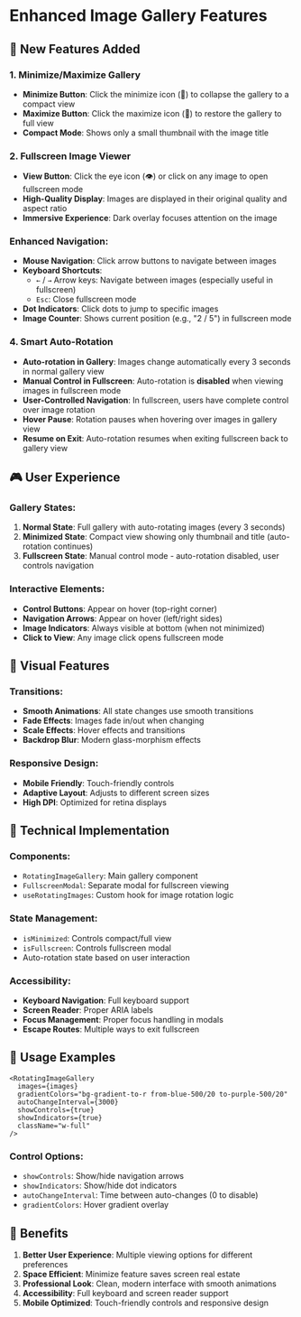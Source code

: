 # Enhanced Image Gallery Features

## 🎯 New Features Added

### 1. **Minimize/Maximize Gallery**
- **Minimize Button**: Click the minimize icon (📄) to collapse the gallery to a compact view
- **Maximize Button**: Click the maximize icon (📄) to restore the gallery to full view
- **Compact Mode**: Shows only a small thumbnail with the image title

### 2. **Fullscreen Image Viewer**
- **View Button**: Click the eye icon (👁️) or click on any image to open fullscreen mode
- **High-Quality Display**: Images are displayed in their original quality and aspect ratio
- **Immersive Experience**: Dark overlay focuses attention on the image

### Enhanced Navigation:
- **Mouse Navigation**: Click arrow buttons to navigate between images
- **Keyboard Shortcuts**:
  - `←` / `→` Arrow keys: Navigate between images (especially useful in fullscreen)
  - `Esc`: Close fullscreen mode
- **Dot Indicators**: Click dots to jump to specific images
- **Image Counter**: Shows current position (e.g., "2 / 5") in fullscreen mode

### 4. **Smart Auto-Rotation**
- **Auto-rotation in Gallery**: Images change automatically every 3 seconds in normal gallery view
- **Manual Control in Fullscreen**: Auto-rotation is **disabled** when viewing images in fullscreen mode
- **User-Controlled Navigation**: In fullscreen, users have complete control over image rotation
- **Hover Pause**: Rotation pauses when hovering over images in gallery view
- **Resume on Exit**: Auto-rotation resumes when exiting fullscreen back to gallery view

## 🎮 User Experience

### Gallery States:
1. **Normal State**: Full gallery with auto-rotating images (every 3 seconds)
2. **Minimized State**: Compact view showing only thumbnail and title (auto-rotation continues)
3. **Fullscreen State**: Manual control mode - auto-rotation disabled, user controls navigation

### Interactive Elements:
- **Control Buttons**: Appear on hover (top-right corner)
- **Navigation Arrows**: Appear on hover (left/right sides)
- **Image Indicators**: Always visible at bottom (when not minimized)
- **Click to View**: Any image click opens fullscreen mode

## 🎨 Visual Features

### Transitions:
- **Smooth Animations**: All state changes use smooth transitions
- **Fade Effects**: Images fade in/out when changing
- **Scale Effects**: Hover effects and transitions
- **Backdrop Blur**: Modern glass-morphism effects

### Responsive Design:
- **Mobile Friendly**: Touch-friendly controls
- **Adaptive Layout**: Adjusts to different screen sizes
- **High DPI**: Optimized for retina displays

## 🔧 Technical Implementation

### Components:
- `RotatingImageGallery`: Main gallery component
- `FullscreenModal`: Separate modal for fullscreen viewing
- `useRotatingImages`: Custom hook for image rotation logic

### State Management:
- `isMinimized`: Controls compact/full view
- `isFullscreen`: Controls fullscreen modal
- Auto-rotation state based on user interaction

### Accessibility:
- **Keyboard Navigation**: Full keyboard support
- **Screen Reader**: Proper ARIA labels
- **Focus Management**: Proper focus handling in modals
- **Escape Routes**: Multiple ways to exit fullscreen

## 📱 Usage Examples

```tsx
<RotatingImageGallery
  images={images}
  gradientColors="bg-gradient-to-r from-blue-500/20 to-purple-500/20"
  autoChangeInterval={3000}
  showControls={true}
  showIndicators={true}
  className="w-full"
/>
```

### Control Options:
- `showControls`: Show/hide navigation arrows
- `showIndicators`: Show/hide dot indicators  
- `autoChangeInterval`: Time between auto-changes (0 to disable)
- `gradientColors`: Hover gradient overlay

## 🚀 Benefits

1. **Better User Experience**: Multiple viewing options for different preferences
2. **Space Efficient**: Minimize feature saves screen real estate
3. **Professional Look**: Clean, modern interface with smooth animations
4. **Accessibility**: Full keyboard and screen reader support
5. **Mobile Optimized**: Touch-friendly controls and responsive design
